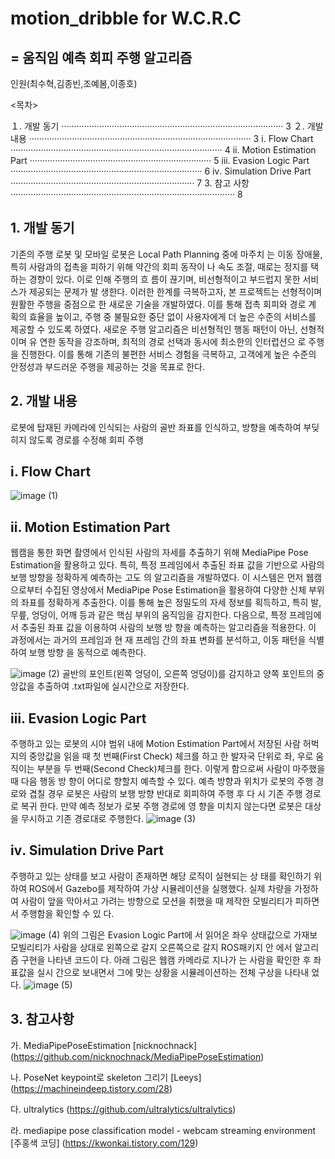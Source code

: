 # motion_dribble for W.C.R.C
= 움직임 예측 회피 주행 알고리즘
---
인원(최수혁,김종빈,조예봄,이종호)

<목차>

１. 개발 동기 ························································································ 3
２. 개발 내용 ························································································ 3
  ⅰ. Flow Chart ···················································································· 4
  ⅱ. Motion Estimation Part ········································································ 5
  ⅲ. Evasion Logic Part ············································································ 6
  ⅳ. Simulation Drive Part ········································································· 7
3. 참고 사항 ························································································· 8

## 1. 개발 동기

기존의 주행 로봇 및 모바일 로봇은 Local Path Planning 중에 마주치
는 이동 장애물, 특히 사람과의 접촉을 피하기 위해 약간의 회피 동작이
나 속도 조절, 때로는 정지를 택하는 경향이 있다. 이로 인해 주행의 흐
름이 끊기며, 비선형적이고 부드럽지 못한 서비스가 제공되는 문제가 발
생한다.
이러한 한계를 극복하고자, 본 프로젝트는 선형적이며 원활한 주행을
중점으로 한 새로운 기술을 개발하였다. 이를 통해 접촉 회피와 경로 계
획의 효율을 높이고, 주행 중 불필요한 중단 없이 사용자에게 더 높은
수준의 서비스를 제공할 수 있도록 하였다.
새로운 주행 알고리즘은 비선형적인 행동 패턴이 아닌, 선형적이며 유
연한 동작을 강조하며, 최적의 경로 선택과 동시에 최소한의 인터럽션으
로 주행을 진행한다. 이를 통해 기존의 불편한 서비스 경험을 극복하고,
고객에게 높은 수준의 안정성과 부드러운 주행을 제공하는 것을 목표로
한다.

## 2. 개발 내용

로봇에 탑재된 카메라에 인식되는 사람의 골반 좌표를 인식하고, 방향을
예측하여 부딪히지 않도록 경로를 수정해 회피 주행

## ⅰ. Flow Chart

![image (1)](https://github.com/john4299/Ros_Delivery_Service/assets/140477578/1f6dfa19-a4db-49d6-9e5e-dfe6f156c9ed)

## ⅱ. Motion Estimation Part

웹캠을 통한 화면 촬영에서 인식된 사람의 자세를 추출하기 위해
MediaPipe Pose Estimation을 활용하고 있다. 특히, 특정 프레임에서
추출된 좌표 값을 기반으로 사람의 보행 방향을 정확하게 예측하는 고도
의 알고리즘을 개발하였다.
이 시스템은 먼저 웹캠으로부터 수집된 영상에서 MediaPipe Pose
Estimation을 활용하여 다양한 신체 부위의 좌표를 정확하게 추출한다.
이를 통해 높은 정밀도의 자세 정보를 획득하고, 특히 발, 무릎, 엉덩이,
어깨 등과 같은 핵심 부위의 움직임을 감지한다.
다음으로, 특정 프레임에서 추출된 좌표 값을 이용하여 사람의 보행 방
향을 예측하는 알고리즘을 적용한다. 이 과정에서는 과거의 프레임과 현
재 프레임 간의 좌표 변화를 분석하고, 이동 패턴을 식별하여 보행 방향
을 동적으로 예측한다.

![image (2)](https://github.com/john4299/Ros_Delivery_Service/assets/140477578/a4b93f24-0a98-4ea3-a9b9-bbe41803cc13)
골반의 포인트(왼쪽 엉덩이, 오른쪽 엉덩이)를 감지하고 양쪽 포인트의
중앙값을 추출하여 .txt파일에 실시간으로 저장한다.

## ⅲ. Evasion Logic Part

주행하고 있는 로봇의 시야 범위 내에 Motion Estimation Part에서
저장된 사람 허벅지의 중앙값을 읽을 때 첫 번째(First Check) 체크를
하고 한 발자국 단위로 좌, 우로 움직이는 부분을 두 번째(Second
Check)체크를 한다. 이렇게 함으로써 사람이 마주했을 때 다음 행동 방
향이 어디로 향할지 예측할 수 있다. 예측 방향과 위치가 로봇의 주행
경로와 겹칠 경우 로봇은 사람의 보행 방향 반대로 회피하여 주행 후 다
시 기존 주행 경로로 복귀 한다. 만약 예측 정보가 로봇 주행 경로에 영
향을 미치지 않는다면 로봇은 대상을 무시하고 기존 경로대로 주행한다.
![image (3)](https://github.com/john4299/Ros_Delivery_Service/assets/140477578/e3f7e6c2-9b7b-4189-a484-3ecbb823a2f9)

## ⅳ. Simulation Drive Part

주행하고 있는 상태를 보고 사람이 존재하면 해당 로직이 실현되는 상
태를 확인하기 위하여 ROS에서 Gazebo를 제작하여 가상 시뮬레이션을
실행했다. 실제 차량을 가정하여 사람이 앞을 막아서고 가려는 방향으로
모션을 취했을 때 제작한 모빌리티가 피하면서 주행함을 확인할 수 있
다.

![image (4)](https://github.com/john4299/Ros_Delivery_Service/assets/140477578/1afd043b-03d3-4dca-85d0-c958c35160c2)
 위의 그림은 Evasion Logic Part에
서 읽어온 좌우 상태값으로 가재보
모빌리티가 사람을 상대로 왼쪽으로
갈지 오른쪽으로 갈지 ROS패키지 안
에서 알고리즘 구현을 나타낸 코드이
다.
아래 그림은 웹캠 카메라로 지나가
는 사람을 확인한 후 좌표값을 실시
간으로 보내면서 그에 맞는 상황을
시뮬레이션하는 전체 구상을 나타내
었다.
![image (5)](https://github.com/john4299/Ros_Delivery_Service/assets/140477578/7ea2a492-52ab-4b28-b598-bc909c0f25e0)

## 3. 참고사항

가. MediaPipePoseEstimation [nicknochnack]
(https://github.com/nicknochnack/MediaPipePoseEstimation)

나. PoseNet keypoint로 skeleton 그리기 [Leeys]
(https://machineindeep.tistory.com/28)

다. ultralytics
(https://github.com/ultralytics/ultralytics)

라. mediapipe pose classification model - webcam streaming
environment [주홍색 코딩]
(https://kwonkai.tistory.com/129)
